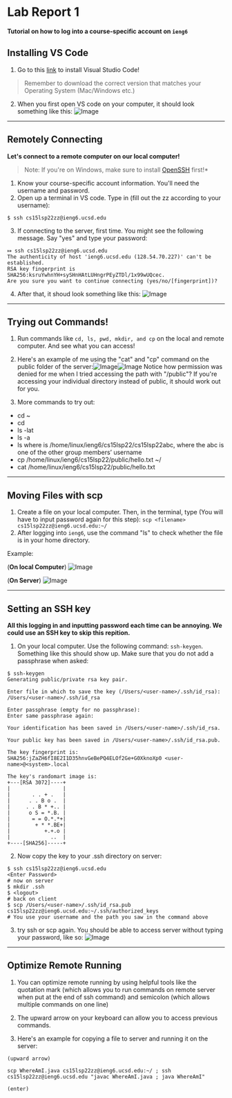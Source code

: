 # Lab Report 1
**Tutorial on how to log into a course-specific account on `ieng6`**
## Installing VS Code

1. Go to this [link](https://code.visualstudio.com/) to install Visual Studio Code! 

> Remember to download the correct version that matches your Operating System (Mac/Windows etc.)

2. When you first open VS code on your computer, it should look something like this:
![Image](Screensho.png)

---

## Remotely Connecting
**Let's connect to a remote computer on our local computer!**

> Note: If you're on Windows, make sure to install [OpenSSH](https://docs.microsoft.com/en-us/windows-server/administration/openssh/openssh_install_firstuse) first!*

1. Know your course-specific account information. You'll need the username and password.
2. Open up a terminal in VS code. Type in (fill out the zz according to your username): 
```
$ ssh cs15lsp22zz@ieng6.ucsd.edu
```
3. If connecting to the server, first time. You might see the following message. Say "yes" and type your password:
```
⤇ ssh cs15lsp22zz@ieng6.ucsd.edu
The authenticity of host 'ieng6.ucsd.edu (128.54.70.227)' can't be established.
RSA key fingerprint is SHA256:ksruYwhnYH+sySHnHAtLUHngrPEyZTDl/1x99wUQcec.
Are you sure you want to continue connecting (yes/no/[fingerprint])?
```
4. After that, it shoud look something like this: ![Image](RemoteConnect.png)

---

## Trying out Commands!
1. Run commands like `cd, ls, pwd, mkdir, and cp` on the local and remote computer. And see what you can access!

2. Here's an example of me using the "cat" and "cp" command on the public folder of the server:![Image](Commands1.png)![Image](Commands2.png) 
Notice how permission was denied for me when I tried accessing the path with "/public"? If you're accessing your individual directory instead of public, it should work out for you.

2. More commands to try out:


* cd ~
* cd
* ls -lat
* ls -a
* ls <directory> where <directory> is /home/linux/ieng6/cs15lsp22/cs15lsp22abc, where the abc is one of the other group members’ username
* cp /home/linux/ieng6/cs15lsp22/public/hello.txt ~/
* cat /home/linux/ieng6/cs15lsp22/public/hello.txt

---

## Moving Files with scp
1. Create a file on your local computer. Then, in the terminal, type (You will have to input password again for this step): 
`scp <filename> cs15lsp22zz@ieng6.ucsd.edu:~/`
2. After logging into `ieng6`, use the command "ls" to check whether the file is in your home directory.

Example:

(**On local Computer**)
![Image](scp1.png)

(**On Server**) 
![Image](scp2.png)

---

## Setting an SSH key
**All this logging in and inputting password each time can be annoying. We could use an SSH key to skip this repition.**

1. On your local computer. Use the following command: `ssh-keygen`. Something like this should show up. Make sure that you do not add a passphrase when asked:
```
$ ssh-keygen
Generating public/private rsa key pair.

Enter file in which to save the key (/Users/<user-name>/.ssh/id_rsa): /Users/<user-name>/.ssh/id_rsa

Enter passphrase (empty for no passphrase): 
Enter same passphrase again: 

Your identification has been saved in /Users/<user-name>/.ssh/id_rsa.

Your public key has been saved in /Users/<user-name>/.ssh/id_rsa.pub.

The key fingerprint is:
SHA256:jZaZH6fI8E2I1D35hnvGeBePQ4ELOf2Ge+G0XknoXp0 <user-name>@<system>.local

The key's randomart image is:
+---[RSA 3072]----+
|                 |
|       . . + .   |
|      . . B o .  |
|     . . B * +.. |
|      o S = *.B. |
|       = = O.*.*+|
|        + * *.BE+|
|           +.+.o |
|             ..  |
+----[SHA256]-----+
```
2. Now copy the key to your .ssh directory on server:
```
$ ssh cs15lsp22zz@ieng6.ucsd.edu
<Enter Password>
# now on server
$ mkdir .ssh
$ <logout>
# back on client
$ scp /Users/<user-name>/.ssh/id_rsa.pub cs15lsp22zz@ieng6.ucsd.edu:~/.ssh/authorized_keys
# You use your username and the path you saw in the command above
```
3. try ssh or scp again. You should be able to access server without typing your password, like so:
![Image](image17.png)

---

## Optimize Remote Running
1. You can optimize remote running by using helpful tools like the quotation mark (which allows you to run commands on remote server when put at the end of ssh command) and semicolon (which allows multiple commands on one line)

2. The upward arrow on your keyboard can allow you to access previous commands.

3. Here's an example for copying a file to server and running it on the server:
```
(upward arrow) 

scp WhereAmI.java cs15lsp22zz@ieng6.ucsd.edu:~/ ; ssh cs15lsp22zz@ieng6.ucsd.edu "javac WhereAmI.java ; java WhereAmI"

(enter)
```